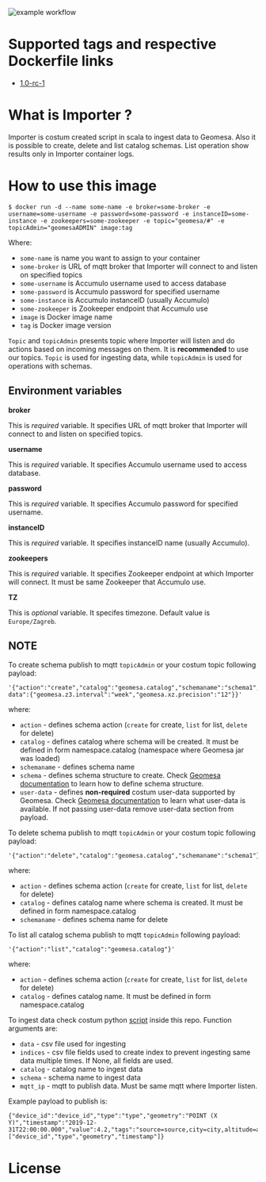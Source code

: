 ![example workflow](https://github.com/dalmatialab/importer/actions/workflows/main.yml/badge.svg) 

# Supported tags and respective Dockerfile links

 - [1.0-rc-1](https://github.com/dalmatialab/importer/blob/6d52ebe39108fabb6a851c473822ea206774e621/Dockerfile)

# What is Importer ? 

Importer is costum created script in scala to ingest data to Geomesa. Also it is possible to create, delete and list catalog schemas. List operation show results only in Importer container logs.

# How to use this image

    $ docker run -d --name some-name -e broker=some-broker -e username=some-username -e password=some-password -e instanceID=some-instance -e zookeepers=some-zookeeper -e topic="geomesa/#" -e topicAdmin="geomesaADMIN" image:tag

Where:

 - `some-name` is name you want to assign to your container
 - `some-broker` is URL of mqtt broker that Importer will connect to and listen on specified topics
 - `some-username` is Accumulo username used to access database
 - `some-password` is Accumulo password for specified username
 - `some-instance` is Accumulo instanceID (usually Accumulo)
 - `some-zookeeper` is Zookeeper endpoint that Accumulo use
 - `image` is Docker image name
 - `tag` is Docker image version

`Topic` and `topicAdmin` presents topic where Importer will listen and do actions based on incoming messages on them. It is **recommended** to use our topics.
`Topic` is used for ingesting data, while `topicAdmin` is used for operations with schemas.

## Environment variables

**broker**

This is *required* variable. It specifies URL of mqtt broker that Importer will connect to and listen on specified topics.

**username**

This is *required* variable. It specifies Accumulo username used to access database.

**password**

This is *required* variable. It specifies Accumulo password for specified username.

**instanceID**

This is *required* variable. It specifies instanceID name (usually Accumulo).

**zookeepers**

This is *required* variable. It specifies Zookeeper endpoint at which Importer will connect. It must be same Zookeeper that Accumulo use.

**TZ**

This is *optional* variable. It specifes timezone. Default value is `Europe/Zagreb`.

## NOTE

To create schema publish to mqtt `topicAdmin` or your costum topic following payload:

    '{"action":"create","catalog":"geomesa.catalog","schemaname":"schema1","schema":"device_id:String:index=true,*geometry:Point:srid=4326","user-data":{"geomesa.z3.interval":"week","geomesa.xz.precision":"12"}}'

where:
 - `action` - defines schema action (`create` for create, `list` for list, `delete` for delete)
 - `catalog` - defines catalog where schema will be created. It must be defined in form namespace.catalog (namespace where Geomesa jar was loaded)
 - `schemaname` - defines schema name
 - `schema` - defines schema structure to create. Check [Geomesa documentation](https://www.geomesa.org/documentation/stable/user/datastores/index_config.html) to learn how to define schema structure.
 - `user-data` - defines **non-required** costum user-data supported by Geomesa. Check [Geomesa documentation](https://www.geomesa.org/documentation/stable/user/datastores/index_config.html) to learn what user-data is available. If not passing user-data remove user-data section from payload.


To delete schema publish to mqtt `topicAdmin` or your costum topic following payload:

    '{"action":"delete","catalog":"geomesa.catalog","schemaname":"schema1"}'

where:
 - `action` - defines schema action (`create` for create, `list` for list, `delete` for delete)
 - `catalog` - defines catalog name where schema is created. It must be defined in form namespace.catalog
 - `schemaname` - defines schema name for delete

To list all catalog schema publish to mqtt `topicAdmin` following payload:

    '{"action":"list","catalog":"geomesa.catalog"}'

where:
 - `action` - defines schema action (`create` for create, `list` for list, `delete` for delete)
 - `catalog` - defines catalog name. It must be defined in form namespace.catalog

To ingest data check costum python [script](./ingest.py) inside this repo. Function arguments are:
 - `data` - csv file used for ingesting
 - `indices` - csv file fields used to create index to prevent ingesting same data multiple times. If None, all fields are used.
 - `catalog` - catalog name to ingest data
 - `schema` - schema name to ingest data
 - `mqtt_ip` - mqtt to publish data. Must be same mqtt where Importer listen.

Example payload to publish is:

    {"device_id":"device_id","type":"type","geometry":"POINT (X Y)","timestamp":"2019-12-31T22:00:00.000","value":4.2,"tags":"source=source,city=city,altitude=altitude","INDEX":["device_id","type","geometry","timestamp"]}


# License

